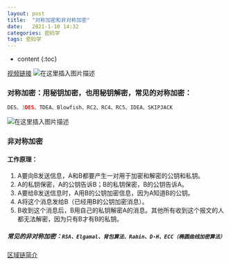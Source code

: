 ```yaml
---
layout: post
title:  "对称加密和非对称加密"
date:   2021-1-10 14:32
categories: 密码学
tags: 密码学
---
```


* content
{:toc}
  

[视频链接](https://www.bilibili.com/video/BV1Ts411H7u9)
![在这里插入图片描述](https://img-blog.csdnimg.cn/20210109183914446.png?x-oss-process=image/watermark,type_ZmFuZ3poZW5naGVpdGk,shadow_10,text_aHR0cHM6Ly9ibG9nLmNzZG4ubmV0L3FxXzQwOTY1MTc3,size_16,color_FFFFFF,t_70)
###  对称加密：用秘钥加密，也用秘钥解密，常见的对称加密：

```c
DES、3DES、TDEA、Blowfish、RC2、RC4、RC5、IDEA、SKIPJACK
```
![在这里插入图片描述](https://img-blog.csdnimg.cn/2021010918434974.png?x-oss-process=image/watermark,type_ZmFuZ3poZW5naGVpdGk,shadow_10,text_aHR0cHM6Ly9ibG9nLmNzZG4ubmV0L3FxXzQwOTY1MTc3,size_16,color_FFFFFF,t_70)
###  非对称加密
####  工作原理：

 1. A要向B发送信息，A和B都要产生一对用于加密和解密的公钥和私钥。
 2. A的私钥保密，A的公钥告诉B；B的私钥保密，B的公钥告诉A。
 3. A要给B发送信息时，A用B的公钥加密信息，因为A知道B的公钥。
 4. A将这个消息发给B（已经用B的公钥加密消息）。
 5. B收到这个消息后，B用自己的私钥解密A的消息。其他所有收到这个报文的人都无法解密，因为只有B才有B的私钥。

#####  常见的非对称加密：`RSA、Elgamal、背包算法、Rabin、D-H、ECC（椭圆曲线加密算法）`
[区域链简介](https://www.bilibili.com/video/BV1uW411g7GD)